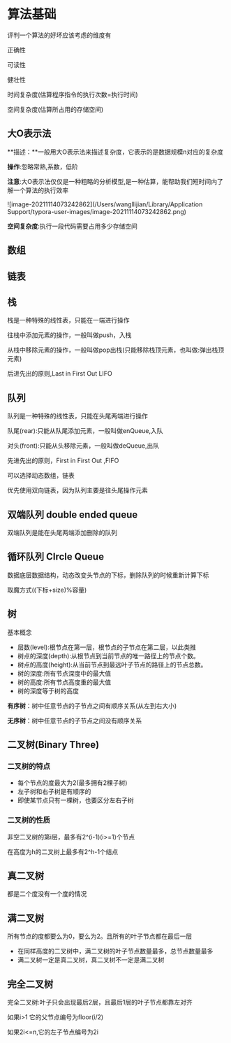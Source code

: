 # 算法基础

评判一个算法的好坏应该考虑的维度有

正确性

可读性

健壮性

时间复杂度(估算程序指令的执行次数=执行时间)

空间复杂度(估算所占用的存储空间)

## 大O表示法

**描述：**一般用大O表示法来描述复杂度，它表示的是数据规模n对应的复杂度

**操作**:忽略常熟,系数，低阶

**注意**:大O表示法仅仅是一种粗略的分析模型,是一种估算，能帮助我们短时间内了解一个算法的执行效率

![image-20211114073242862](/Users/wangllijian/Library/Application Support/typora-user-images/image-20211114073242862.png)

**空间复杂度**:执行一段代码需要占用多少存储空间



## 数组

## 链表

## 栈

栈是一种特殊的线性表，只能在一端进行操作

往栈中添加元素的操作，一般叫做push，入栈

从栈中移除元素的操作，一般叫做pop出栈(只能移除栈顶元素，也叫做:弹出栈顶元素)

后进先出的原则,Last in First Out LIFO

## 队列

队列是一种特殊的线性表，只能在头尾两端进行操作

队尾(rear):只能从队尾添加元素，一般叫做enQueue,入队

对头(front):只能从头移除元素，一般叫做deQueue,出队

先进先出的原则，First in First Out ,FIFO

可以选择动态数组，链表

优先使用双向链表，因为队列主要是往头尾操作元素

## 双端队列 double ended queue

双端队列是能在头尾两端添加删除的队列 

## 循环队列 CIrcle Queue

数据底层数据结构，动态改变头节点的下标，删除队列的时候重新计算下标

取魔方式((下标+size)%容量)

## 树

基本概念

- 层数(level):根节点在第一层，根节点的子节点在第二层，以此类推
- 树点的深度(depth):从根节点到当前节点的唯一路径上的节点个数。
- 树点的高度(height):从当前节点到最远叶子节点的路径上的节点总数。
- 树的深度:所有节点深度中的最大值
- 树的高度:所有节点高度重的最大值
- 树的深度等于树的高度

**有序树**：树中任意节点的子节点之间有顺序关系(从左到右大小)

**无序树**：树中任意节点的子节点之间没有顺序关系

## 二叉树(Binary Three)

### 二叉树的特点

- 每个节点的度最大为2(最多拥有2棵子树)
- 左子树和右子树是有顺序的
- 即使某节点只有一棵树，也要区分左右子树

### 二叉树的性质

非空二叉树的第i层，最多有2^(i-1)(i>=1)个节点

在高度为h的二叉树上最多有2^h-1个结点

## 真二叉树

都是二个度没有一个度的情况

## 满二叉树

所有节点的度都要么为0，要么为2。且所有的叶子节点都在最后一层

- 在同样高度的二叉树中，满二叉树的叶子节点数量最多，总节点数量最多
- 满二叉树一定是真二叉树，真二叉树不一定是满二叉树

## 完全二叉树

完全二叉树:叶子只会出现最后2层，且最后1层的叶子节点都靠左对齐

如果i>1 它的父节点编号为floor(i/2)

如果2i<=n,它的左子节点编号为2i



